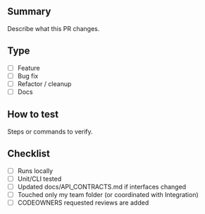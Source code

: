 ## Summary
Describe what this PR changes.

## Type
- [ ] Feature
- [ ] Bug fix
- [ ] Refactor / cleanup
- [ ] Docs

## How to test
Steps or commands to verify.

## Checklist
- [ ] Runs locally
- [ ] Unit/CLI tested
- [ ] Updated docs/API_CONTRACTS.md if interfaces changed
- [ ] Touched only my team folder (or coordinated with Integration)
- [ ] CODEOWNERS requested reviews are added

